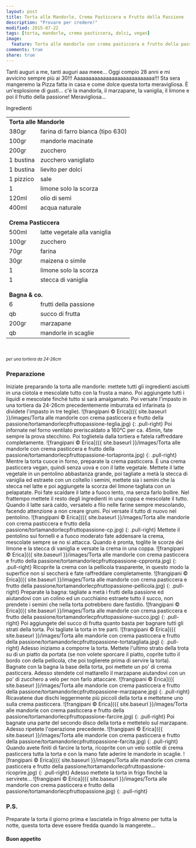 ```yaml
---
layout: post
title: Torta alle Mandorle, Crema Pasticcera e Frutto della Passione
description: "Provare per credere!"
modified: 2015-07-22
tags: [torta, mandorle, crema pasticcera, dolci, vegan]
image:
  feature: Torta alle mandorle con crema pasticcera e frutto della passione/tortamandorlecpfruttopassione-header.jpg
comments: true
share: true
---
```


Tanti auguri a me, tanti auguri aaa meee... Oggi compio 28 anni e mi avvicino sempre più ai 30!!! Aaaaaaaaaaaaaaaaaaaaaaaaaaaa!!! Sta sera mangeremo la Pizza fatta in casa e come dolce questa torta meravigliosa. È un'esplosione di gusti... c'è la mandorla, il marzapane, la vaniglia, il limone e poi il frutto della passione! Meravigliosa...


<div class="ingredients">
  <div class="ingredients-title">Ingredienti</div>
  <table>
    <tbody>
      <tr>
        <td colspan="2"><b>Torta alle Mandorle</b></td>
      </tr>
      <tr>
        <td>380gr</td>
        <td>farina di farro bianca (tipo 630)</td>
      </tr>
      <tr>
        <td>100gr</td>
        <td>mandorle macinate</td>
      </tr>
      <tr>
        <td>200gr</td>
        <td>zucchero</td>
      </tr>
      <tr>
        <td>1 bustina</td>
        <td>zucchero vanigliato</td>
      </tr>
      <tr>
        <td>1 bustina</td>
        <td>lievito per dolci</td>
      </tr>
      <tr>
        <td>1 pizzico</td>
        <td>sale</td>
      </tr>
      <tr>
        <td>1</td>
        <td>limone solo la scorza</td>
      </tr>
      <tr>
        <td>120ml</td>
        <td>olio di semi</td>
      </tr>
      <tr>
        <td>400ml</td>
        <td>acqua naturale</td>
      </tr>
      <tr style="height: 15px;"></tr>
      <tr>          
        <td colspan="2"><b>Crema Pasticcera</b></td>
      </tr>
      <tr>
        <td>500ml</td>
        <td>latte vegetale alla vaniglia</td>
      </tr>
      <tr>
        <td>100gr</td>
        <td>zucchero</td>
      </tr>
      <tr>
        <td>70gr</td>
        <td>farina</td>
      </tr>
      <tr>
        <td>30gr</td>
        <td>maizena o simile</td>
      </tr>
      <tr>
        <td>1</td>
        <td>limone solo la scorza</td>
      </tr>
      <tr>
        <td>1</td>
        <td>stecca di vaniglia</td>
      </tr>
      <tr style="height: 15px;"></tr>
      <tr>          
        <td colspan="2"><b>Bagna & co.</b></td>
      </tr>
      <tr>
        <td>6</td>
        <td>frutti della passione</td>
      </tr>
      <tr>
        <td>qb</td>
        <td>succo di frutta</td>
      </tr>
      <tr>
        <td>200gr</td>
        <td>marzapane</td>
      </tr>
      <tr>
        <td>qb</td>
        <td>mandorle in scaglie</td>
      </tr>
    </tbody>
  </table>
  <br></br>
  <i class="pull-right" style="font-size: 80%;">per una tortiera da 24-26cm</i>
</div>


<h3>
  <font color="grey">
    <i class="icon-cogs"></i>
  </font> Preparazione
</h3>

Iniziate preparando la torta alle mandorle: mettete tutti gli ingredienti asciutti in una ciotola e mescolate tutto con la frusta a mano. Poi aggiungete tutti i liquidi e mescolate finché tutto si sarà amalgamato. Poi versate l'impasto in una tortiera da 24-26cm precedentemente imburrata ed infarinata (o dividete l'impasto in tre teglie).
![frangipani © Erica]({{ site.baseurl }}/images/Torta alle mandorle con crema pasticcera e frutto della passione/tortamandorlecpfruttopassione-teglia.jpg)
{: .pull-right}
Poi infornate nel forno ventilato preriscaldato a 160°C per ca. 45min, fate sempre la prova stecchino. Poi toglietela dalla tortiera e fatela raffreddare completamente.
![frangipani © Erica]({{ site.baseurl }}/images/Torta alle mandorle con crema pasticcera e frutto della passione/tortamandorlecpfruttopassione-tortapronta.jpg)
{: .pull-right}
Mentre la torta cuoce in forno, preparate la crema pasticcera. È una crema pasticcera vegan, quindi senza uova e con il latte vegetale. Mettete il latte vegetale in un pentolino abbastanza grande, poi tagliate a metà la stecca di vaniglia ed estraete con un coltello i semini, mettete sia i semini che la stecca nel latte e poi aggiungete la scorza del limone tagliata con un pelapatate. Poi fate scaldare il latte a fuoco lento, ma senza farlo bollire. Nel frattempo mettete il resto degli ingredienti in una coppa e mescolate il tutto. Quando il latte sarà caldo, versatelo a filo nelle farine sempre mescolando, facendo attenzione a non creare grumi. Poi versate il tutto di nuovo nel pentolino.
![frangipani © Erica]({{ site.baseurl }}/images/Torta alle mandorle con crema pasticcera e frutto della passione/tortamandorlecpfruttopassione-cp.jpg)
{: .pull-right}
Mettete il pentolino sui fornelli e a fuoco moderato fate addensare la crema, mescolate sempre se no si attacca. Quando è pronta, toglite le scorze del limone e la stecca di vaniglia e versate la crema in una coppa.
![frangipani © Erica]({{ site.baseurl }}/images/Torta alle mandorle con crema pasticcera e frutto della passione/tortamandorlecpfruttopassione-cppronta.jpg)
{: .pull-right}
Ricoprite la crema con la pellicola trasparente, in questo modo la superfice non si seccherà e fate raffreddare completamente.
![frangipani © Erica]({{ site.baseurl }}/images/Torta alle mandorle con crema pasticcera e frutto della passione/tortamandorlecpfruttopassione-pellicola.jpg)
{: .pull-right}
Preparate la bagna: tagliate a metà i frutti della passione ed aiutandovi con un colino ed un cucchiaino estraete tutto il succo, non prendete i semini che nella torta potrebbero dare fastidio.
![frangipani © Erica]({{ site.baseurl }}/images/Torta alle mandorle con crema pasticcera e frutto della passione/tortamandorlecpfruttopassione-succo.jpg)
{: .pull-right}
Poi aggiungete del succo di frutta quanto basta per bagnare tutti gli strati della torta. Poi tagliate la torta in tre parti.
![frangipani © Erica]({{ site.baseurl }}/images/Torta alle mandorle con crema pasticcera e frutto della passione/tortamandorlecpfruttopassione-tortatagliata.jpg)
{: .pull-right}
Adesso iniziamo a comporre la torta. Mettete l'ultimo strato della trota su di un piatto da portata (se non volete sporcare il piatto, coprite tutto il bordo con della pellicola, che poi toglierete prima di servire la torta). Bagnate con la bagna la base della torta, poi mettete un po' di crema pasticcera. Adesso stendete col mattarello il marzapane aiutandovi con un po' di zucchero a velo per non farlo attaccare. 
![frangipani © Erica]({{ site.baseurl }}/images/Torta alle mandorle con crema pasticcera e frutto della passione/tortamandorlecpfruttopassione-marzapane.jpg)
{: .pull-right}
Ricavatene due dischi leggermente più piccoli della torta e mettetene uno sulla crema pasticcera.
![frangipani © Erica]({{ site.baseurl }}/images/Torta alle mandorle con crema pasticcera e frutto della passione/tortamandorlecpfruttopassione-farcire.jpg)
{: .pull-right}
Poi bagnate una parte del secondo disco della torta e mettetelo sul marzapane. Adesso ripetete l'operazione precedente.
![frangipani © Erica]({{ site.baseurl }}/images/Torta alle mandorle con crema pasticcera e frutto della passione/tortamandorlecpfruttopassione-farcita.jpg)
{: .pull-right}
Quando avete finiti di farcire la torta, ricoprite con un velo sottile di crema pasticcera tutta la torta e con la mano fate aderire le mandorle in scaglie.
![frangipani © Erica]({{ site.baseurl }}/images/Torta alle mandorle con crema pasticcera e frutto della passione/tortamandorlecpfruttopassione-ricoprire.jpg)
{: .pull-right}
Adesso mettete la torta in frigo finché la servirete...
![frangipani © Erica]({{ site.baseurl }}/images/Torta alle mandorle con crema pasticcera e frutto della passione/tortamandorlecpfruttopassione.jpg)
{: .pull-right}

<h3>
  <font color="#FFCC00">
    <i class="icon-lightbulb"></i>
  </font> P.S.
</h3>

Preparate la torta il giorno prima e lasciatela in frigo almeno per tutta la notte, questa torta deve essere fredda quando la mangerete...

<h4>Buon appetito
  <font color="red">
    <i class="icon-smile"></i>
  </font>
</h4>
